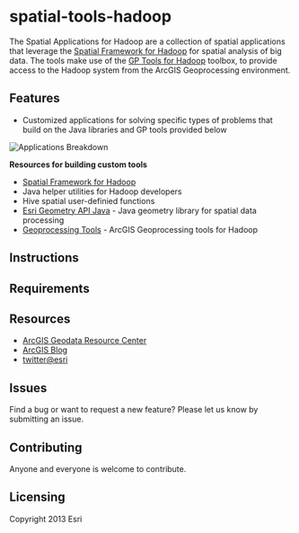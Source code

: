 spatial-tools-hadoop
====================

The Spatial Applications for Hadoop are a collection of spatial applications that leverage the [Spatial Framework for Hadoop](https://github.com/Esri/spatial-framework-hadoop)
for spatial analysis of big data.  The tools make use of 
the [GP Tools for Hadoop](https://github.com/Esri/gp-tools-hadoop) toolbox,
to provide access to the Hadoop system from the ArcGIS Geoprocessing environment. 

## Features

* Customized applications for solving specific types of problems that build on the Java libraries and GP tools provided below
  


![Applications Breakdown](http://esri.github.com/spatial-tools-hadoop/images/applications-breakdown.png)
  
  
**Resources for building custom tools**
* [Spatial Framework for Hadoop](https://github.com/Esri/spatial-framework-hadoop) 
 * Java helper utilities for Hadoop developers
 * Hive spatial user-definied functions 
* [Esri Geometry API Java](https://github.com/Esri/geometry-api-java) - Java geometry library for spatial data processing 
* [Geoprocessing Tools](https://github.com/Esri/gp-tools-hadoop) - ArcGIS Geoprocessing tools for Hadoop


## Instructions

## Requirements

## Resources

* [ArcGIS Geodata Resource Center]( http://resources.arcgis.com/en/communities/geodata/)
* [ArcGIS Blog](http://blogs.esri.com/esri/arcgis/)
* [twitter@esri](http://twitter.com/esri)

## Issues

Find a bug or want to request a new feature?  Please let us know by submitting an issue.

## Contributing

Anyone and everyone is welcome to contribute. 

## Licensing
Copyright 2013 Esri
